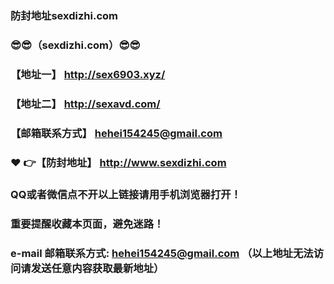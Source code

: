 ### 防封地址sexdizhi.com
### :sunglasses::sunglasses:（sexdizhi.com）:sunglasses::sunglasses:
### 【地址一】  http://sex6903.xyz/
### 【地址二】  http://sexavd.com/
### 【邮箱联系方式】  hehei154245@gmail.com
### :heart: :point_right:【防封地址】  http://www.sexdizhi.com
### QQ或者微信点不开以上链接请用手机浏览器打开！
### 重要提醒收藏本页面，避免迷路！
### e-mail 邮箱联系方式: hehei154245@gmail.com （以上地址无法访问请发送任意内容获取最新地址）
